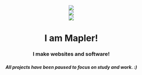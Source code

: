 <div align="center">
<img align="center" src="https://komarev.com/ghpvc/?username=maplerxyz&color=e22319" /><br>
<img align="center" src="https://discord.c99.nl/widget/theme-3/666731058649366556.png" /><br>
<img align="center" src="https://discord.c99.nl/widget/theme-2/744823356712419350.png" /><br>
</div>
<div align="center">
<h1>I am <strong>Mapler!</strong></h1>
<h3>I make websites and software!<h3>
<h5>All projects have been paused to focus on study and work. :)<h5>
</div>
